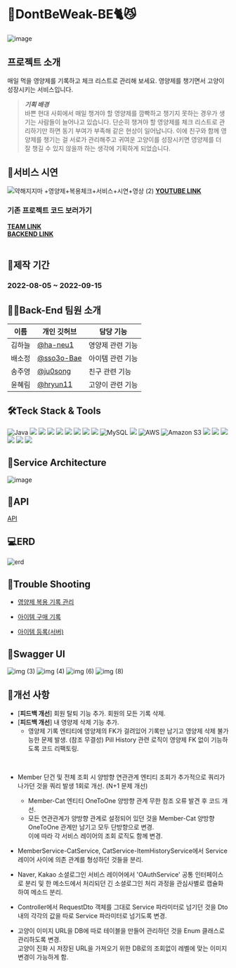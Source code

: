 # 💊DontBeWeak-BE🐈😼

![image](https://user-images.githubusercontent.com/107940475/250512147-131ac2e4-d716-4a4f-8f8f-fb054e92fdde.jpg)
</br>

## 프로젝트 소개
매일 먹을 영양제를 기록하고 체크 리스트로 관리해 보세요. 영양제를 챙기면서 고양이 성장시키는 서비스입니다.

> ***기획 배경***<br>
> 바쁜 현대 사회에서 매일 챙겨야 할 영양제를 깜빡하고 챙기지 못하는 경우가 생기는 사람들이 늘어나고 있습니다.
단순히 챙겨야 할 영양제를 체크 리스트로 관리하기만 하면 동기 부여가 부족해 같은 현상이 일어납니다.
이에 친구와 함께 영양제를 챙기는 걸 서로가 관리해주고 귀여운 고양이를 성장시키면 영양제를 더 잘 챙길 수 있지 않을까 하는 생각에 기획하게 되었습니다.

## 🎥️서비스 시연
![약해지지마 +영양제+복용체크+서비스+시연+영상 (2)](https://user-images.githubusercontent.com/107940475/250928357-84f130ff-1f39-4ad5-8a67-13d9fe023bb1.gif)
[**YOUTUBE LINK**](https://youtu.be/I6XQ0X_lLF4)
<br>

### 기존 프로젝트 코드 보러가기
[**TEAM LINK**](https://github.com/finalproject-hanghae)<br>
[**BACKEND LINK**](https://github.com/finalproject-hanghae/DontBeWeak-BE.git)
<br>
<br>

## 📆제작 기간
<h3>2022-08-05 ~ 2022-09-15</h3>



## 👩‍💻Back-End 팀원 소개
|이름|개인 깃허브|담당 기능|
|------|---|---|
|김하늘|[@ha-neu1](https://github.com/ha-neu1)|영양제 관련 기능|
|배소정|[@sso3o-Bae](https://github.com/sso3o-Bae)|아이템 관련 기능|
|송주영|[@ju0song](https://github.com/ju0song)|친구 관련 기능|
|윤혜림|[@hryun11](https://github.com/hryun11)|고양이 관련 기능|



## 🛠Teck Stack & Tools
![Java](https://img.shields.io/badge/java11-%23ED8B00.svg?style=for-the-badge&logo=java&logoColor=white)
![](https://img.shields.io/badge/Spring-6DB33F.svg?&style=for-the-badge&logo=Spring&logoColor=white)
<img src="https://img.shields.io/badge/SpringBoot2.6.10-6DB33F?style=for-the-badge&logo=springboot&logoColor=white">
<img src="https://img.shields.io/badge/SpringSecurity2.6.7-6DB33F?style=for-the-badge&logo=springsecurity&logoColor=white">
<img src="https://img.shields.io/badge/Gradle-02303A?style=for-the-badge&logo=gradle&logoColor=white">
<img src="https://img.shields.io/badge/KakaoLogin-FFCD00?style=for-the-badge&logo=kakao&logoColor=white">
<img src="https://img.shields.io/badge/NaverLogin-03C75A?style=for-the-badge&logo=naver&logoColor=white">
<img src="https://img.shields.io/badge/Ubuntu-E95420?style=for-the-badge&logo=ubuntu&logoColor=white">
<img src="https://img.shields.io/badge/Json Web Tokens-000000?style=for-the-badge&logo=jsonwebtokens&logoColor=white">
![MySQL](https://img.shields.io/badge/mysql-%2300f.svg?style=for-the-badge&logo=mysql&logoColor=white) 
<img src="https://img.shields.io/badge/Redis-DC382D?style=for-the-badge&logo=redis&logoColor=white">
![AWS](https://img.shields.io/badge/AWS-%23FF9900.svg?style=for-the-badge&logo=amazon-aws&logoColor=white)
<img alt="Amazon S3" src="https://img.shields.io/badge/Amazon S3-569A31?style=for-the-badge&logo=Amazon S3&logoColor=white">
<img src="https://img.shields.io/badge/Jenkins-D24939?style=for-the-badge&logo=jenkins&logoColor=white">
<img src="https://img.shields.io/badge/Docker-2496ED?style=for-the-badge&logo=docker&logoColor=white">
![](https://img.shields.io/badge/IntelliJ%20IDEA-000000.svg?&style=for-the-badge&logo=IntelliJ%20IDEA&logoColor=white)
<img src="https://img.shields.io/badge/Notion-000000?style=for-the-badge&logo=notion&logoColor=white">
<img src="https://img.shields.io/badge/Swagger-85EA2D?style=for-the-badge&logo=swagger&logoColor=white">
<img src="https://img.shields.io/badge/GitHub-181717?style=for-the-badge&logo=github&logoColor=white">

## 📌Service Architecture

![image](https://user-images.githubusercontent.com/107940475/250512175-8f05cc19-a1d3-4fe4-b3c8-d6a9be14082b.png)



## 🔗API

[API](https://octagonal-archeology-790.notion.site/7acdcfe28a0b43d7b47e47146ae7acb2?v=e65e0f88c16b4826b7917bb694052ea5)


## 💻ERD

![erd](https://user-images.githubusercontent.com/107940475/250512653-146d33d9-0c18-4cec-95f1-0b88b5ca9df9.png)



## 🚀Trouble Shooting
  
* [영양제 복용 기록 관리](https://github.com/finalproject-hanghae/DontBeWeak-BE/wiki/%EC%98%81%EC%96%91%EC%A0%9C-%EB%B3%B5%EC%9A%A9-%EA%B8%B0%EB%A1%9D-%EA%B4%80%EB%A6%AC)

* [아이템 구매 기록](https://github.com/finalproject-hanghae/DontBeWeak-BE/wiki/%EC%95%84%EC%9D%B4%ED%85%9C-%EA%B5%AC%EB%A7%A4-%EA%B8%B0%EB%A1%9D)

* [아이템 등록(서버)](https://github.com/finalproject-hanghae/DontBeWeak-BE/wiki/%EC%95%84%EC%9D%B4%ED%85%9C-%EB%93%B1%EB%A1%9D)


## 📑Swagger UI

<!-- [swagger ui](http://52.78.29.70/swagger-ui.html/) -->

![img (3)](https://github.com/hryun11/DontBeWeak-BE-Improved/assets/107940475/1afc3f0d-adf7-48f1-aa9a-022f4791a50a)
![img (4)](https://github.com/hryun11/DontBeWeak-BE-Improved/assets/107940475/8aeaeed2-0a16-4292-a902-c6717762fee9)
![img (6)](https://github.com/hryun11/DontBeWeak-BE-Improved/assets/107940475/6482288f-2162-4363-81a4-7feaf579dd10)
![img (8)](https://github.com/hryun11/DontBeWeak-BE-Improved/assets/107940475/948ec1de-b64a-4316-a8f7-25b0edcbc20c)


## 📍개선 사항
* [**피드백 개선**] 회원 탈퇴 기능 추가. 회원의 모든 기록 삭제.
* [**피드백 개선**] 내 영양제 삭제 기능 추가.<br>
  - 영양제 기록 엔티티에 영양제의 FK가 걸려있어 기록만 남기고 영양제 삭제 불가능한 문제 발생. (참조 무결성) Pill History 관련 로직이 영양제 FK 없이 기능하도록 코드 리팩토링.

<br>

* Member 단건 및 전체 조회 시 양방향 연관관계 엔티티 조회가 추가적으로 쿼리가 나가던 것을 쿼리 발생 1회로 개선. (N+1 문제 개선)
  * Member-Cat 엔티티 OneToOne 양방향 관계 무한 참조 오류 발견 후 코드 개선.
  * 모든 연관관계가 양방향 관계로 설정되어 있던 것을 Member-Cat 양방향 OneToOne 관계만 남기고 모두 단방향으로 변경.<br>이에 따라 각 서비스 레이어의 조회 로직도 함께 변경.

* MemberService-CatService, CatService-ItemHistoryService에서 Service 레이어 사이에 의존 관계를 형성하던 것들을 분리.
* Naver, Kakao 소셜로그인 서비스 레이어에서 'OAuthService' 공통 인터페이스로 분리 및 한 메소드에서 처리되던 긴 소셜로그인 처리 과정을 관심사별로 캡슐화하여 메소드 분리.
* Controller에서 RequestDto 객체를 그대로 Service 파라미터로 넘기던 것을 Dto 내의 각각의 값을 따로 Service 파라미터로 넘기도록 변경.
* 고양이 이미지 URL을 DB에 따로 테이블을 만들어 관리하던 것을 Enum 클래스로 관리하도록 변경.<br>고양이 진화 시 저장된 URL을 가져오기 위한 DB로의 조회없이 레벨에 맞는 이미지 변경이 가능하게 함.
